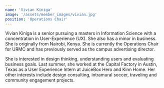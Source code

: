 ```yaml
---
name: 'Vivian Kiniga'
image: '/assets/member_images/vivian.jpg'
position: 'Operations Chair'
---
```


Vivian Kiniga is a senior pursuing a masters in Information Science with a concentration in User-Experience (UX). She also has a minor in business. She is originally from Nairobi, Kenya. She is currently the Operations Chair for URMC and has previously served as the campus advertising director.

She is interested in design thinking, understanding users and evaluating business goals. Last summer, she worked at the Capital Factory in Austin, Texas as a User Experience Intern at JuiceBox Hero and Kinn Home. Her other interests include design consulting, intramural soccer, traveling and community engagement projects.
